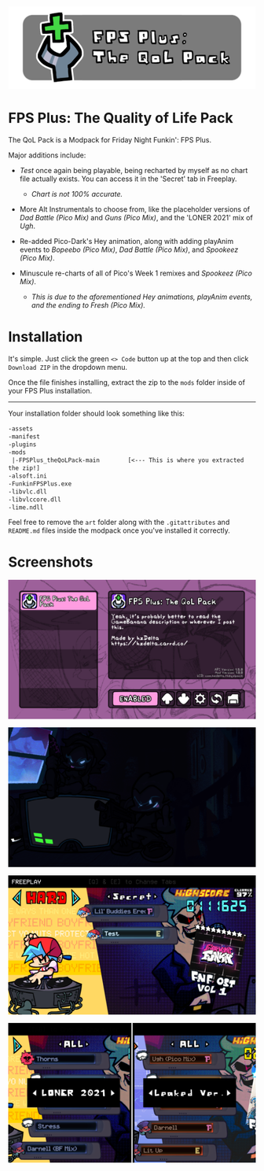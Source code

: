 ![The QoL Pack Banner](/art/banner.png)

# FPS Plus: The Quality of Life Pack
The QoL Pack is a Modpack for Friday Night Funkin': FPS Plus.

Major additions include:
- *Test* once again being playable, being recharted by myself as no chart file actually exists. You can access it in the 'Secret' tab in Freeplay.

  - *Chart is not 100% accurate.*

- More Alt Instrumentals to choose from, like the placeholder versions of *Dad Battle (Pico Mix)* and *Guns (Pico Mix)*, and the 'LONER 2021' mix of *Ugh*.

- Re-added Pico-Dark's Hey animation, along with adding playAnim events to *Bopeebo (Pico Mix)*, *Dad Battle (Pico Mix)*, and *Spookeez (Pico Mix)*.

- Minuscule re-charts of all of Pico's Week 1 remixes and *Spookeez (Pico Mix)*.

  - *This is due to the aforementioned Hey animations, playAnim events, and the ending to Fresh (Pico Mix).*
 
# Installation

It's simple. Just click the green `<> Code` button up at the top and then click `Download ZIP` in the dropdown menu.

Once the file finishes installing, extract the zip to the `mods` folder inside of your FPS Plus installation.

---

Your installation folder should look something like this:

```
-assets
-manifest
-plugins
-mods
 |-FPSPlus_theQoLPack-main        [<--- This is where you extracted the zip!]
-alsoft.ini
-FunkinFPSPlus.exe
-libvlc.dll
-libvlccore.dll
-lime.ndll
```

Feel free to remove the `art` folder along with the `.gitattributes` and `README.md` files inside the modpack once you've installed it correctly.

# Screenshots

![Mod Menu](/art/screenshots/modMenu.png)

![Pico-Dark Hey](/art/screenshots/picoDarkHey.png)

![Test](/art/screenshots/testFreeplay.png)

![Alternate Instrumentals](/art/screenshots/altInsts.png)
